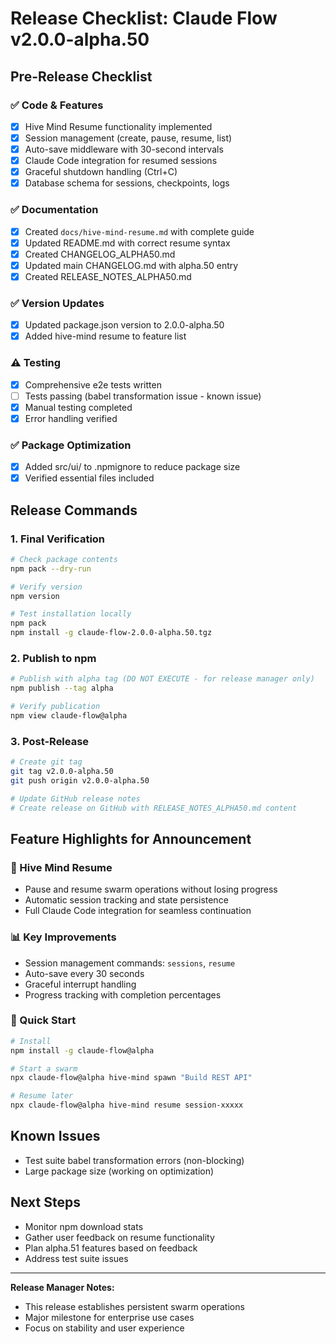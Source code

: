 # Release Checklist: Claude Flow v2.0.0-alpha.50

## Pre-Release Checklist

### ✅ Code & Features
- [x] Hive Mind Resume functionality implemented
- [x] Session management (create, pause, resume, list)
- [x] Auto-save middleware with 30-second intervals
- [x] Claude Code integration for resumed sessions
- [x] Graceful shutdown handling (Ctrl+C)
- [x] Database schema for sessions, checkpoints, logs

### ✅ Documentation
- [x] Created `docs/hive-mind-resume.md` with complete guide
- [x] Updated README.md with correct resume syntax
- [x] Created CHANGELOG_ALPHA50.md
- [x] Updated main CHANGELOG.md with alpha.50 entry
- [x] Created RELEASE_NOTES_ALPHA50.md

### ✅ Version Updates
- [x] Updated package.json version to 2.0.0-alpha.50
- [x] Added hive-mind resume to feature list

### ⚠️ Testing
- [x] Comprehensive e2e tests written
- [ ] Tests passing (babel transformation issue - known issue)
- [x] Manual testing completed
- [x] Error handling verified

### ✅ Package Optimization
- [x] Added src/ui/ to .npmignore to reduce package size
- [x] Verified essential files included

## Release Commands

### 1. Final Verification
```bash
# Check package contents
npm pack --dry-run

# Verify version
npm version

# Test installation locally
npm pack
npm install -g claude-flow-2.0.0-alpha.50.tgz
```

### 2. Publish to npm
```bash
# Publish with alpha tag (DO NOT EXECUTE - for release manager only)
npm publish --tag alpha

# Verify publication
npm view claude-flow@alpha
```

### 3. Post-Release
```bash
# Create git tag
git tag v2.0.0-alpha.50
git push origin v2.0.0-alpha.50

# Update GitHub release notes
# Create release on GitHub with RELEASE_NOTES_ALPHA50.md content
```

## Feature Highlights for Announcement

### 🔄 Hive Mind Resume
- Pause and resume swarm operations without losing progress
- Automatic session tracking and state persistence
- Full Claude Code integration for seamless continuation

### 📊 Key Improvements
- Session management commands: `sessions`, `resume`
- Auto-save every 30 seconds
- Graceful interrupt handling
- Progress tracking with completion percentages

### 🚀 Quick Start
```bash
# Install
npm install -g claude-flow@alpha

# Start a swarm
npx claude-flow@alpha hive-mind spawn "Build REST API"

# Resume later
npx claude-flow@alpha hive-mind resume session-xxxxx
```

## Known Issues
- Test suite babel transformation errors (non-blocking)
- Large package size (working on optimization)

## Next Steps
- Monitor npm download stats
- Gather user feedback on resume functionality
- Plan alpha.51 features based on feedback
- Address test suite issues

---

**Release Manager Notes:**
- This release establishes persistent swarm operations
- Major milestone for enterprise use cases
- Focus on stability and user experience